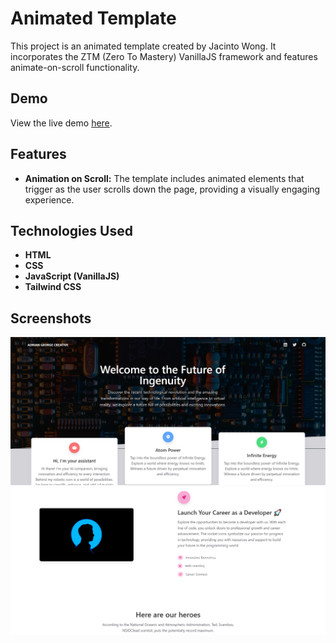 # Animated Template

This project is an animated template created by Jacinto Wong. It incorporates the ZTM (Zero To Mastery) VanillaJS framework and features animate-on-scroll functionality.

## Demo

View the live demo [here](https://lambrugeorge.github.io/animated-template/).

## Features

- **Animation on Scroll:** The template includes animated elements that trigger as the user scrolls down the page, providing a visually engaging experience.

## Technologies Used

- **HTML**
- **CSS**
- **JavaScript (VanillaJS)**
- **Tailwind CSS**

## Screenshots

![Screenshot 1](1.png)
![Screenshot 2](2.png)
